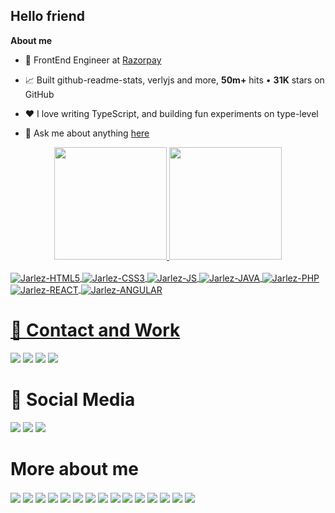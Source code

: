 ## Hello friend

**About me**

- 💼 FrontEnd Engineer at [Razorpay](http://razorpay.com/)

- 📈 Built github-readme-stats, verlyjs and more, **50m+** hits • **31K** stars on GitHub

- ❤️ I love writing TypeScript, and building fun experiments on type-level

- 💬 Ask me about anything [here](https://github.com/anuraghazra/anuraghazra/issues)

<div align="center">
  <a href="https://github.com/Jarlez">
  <img height="180em" src="https://github-readme-stats.vercel.app/api?username=Jarlez&theme=midnight-purple&show_icons=true"/>
  <img height="180em" src="https://github-readme-stats.vercel.app/api/top-langs/?username=Jarlez&layout=compact&langs_count=7&theme=midnight-purple"/>
</div>
  
<div style="display: inline_block"><br>
  <img align="center" alt="Jarlez-HTML5"src="https://img.shields.io/badge/HTML5-E34F26?style=for-the-badge&logo=html5&logoColor=white">
  <img align="center" alt="Jarlez-CSS3" src="https://img.shields.io/badge/CSS3-1572B6?style=for-the-badge&logo=css3&logoColor=white">
  <img align="center" alt="Jarlez-JS" src="https://img.shields.io/badge/JavaScript-F7DF1E?style=for-the-badge&logo=javascript&logoColor=black">
  <img align="center" alt="Jarlez-JAVA" src="https://img.shields.io/badge/Java-ED8B00?style=for-the-badge&logo=java&logoColor=white">
  <img align="center" alt="Jarlez-PHP" src="https://img.shields.io/badge/PHP-777BB4?style=for-the-badge&logo=php&logoColor=white">
  <img align="center" alt="Jarlez-REACT" src="https://img.shields.io/badge/React-20232A?style=for-the-badge&logo=react&logoColor=61DAFB">
  <img align="center" alt="Jarlez-ANGULAR" src="https://img.shields.io/badge/AngularJS-E23237?style=for-the-badge&logo=angularjs&logoColor=white">  
</div>
  
<div>
  <h1>💼 Contact and Work</h2>
  <a href="https://www.linkedin.com/in/jarles-sayhare-2a01a1215/" target="_blank"><img src="https://img.shields.io/badge/LinkedIn-0077B5?style=for-the-badge&logo=linkedin&logoColor=white" target="_blank"></a>
  <a href="https://mail.google.com/mail/u/0/?fs=1&tf=cm&source=mailto&to=jarlesssayhre.2012@gmail.com" target="_blank"><img src="https://img.shields.io/badge/Gmail-D14836?style=for-the-badge&logo=gmail&logoColor=white" target="_blank"></a>
  <a href="https://github.com/Jarlez" target="_blank"><img src="https://img.shields.io/badge/GitHub-100000?style=for-the-badge&logo=github&logoColor=white" target="_blank"></a>
  <a href="https://www.behance.net/jarlessayhare1" target="_blank"><img src="https://img.shields.io/badge/Behance-1769ff?style=for-the-badge&logo=behance&logoColor=white"></a>  
</div>
  
<div>
  <h1>📱 Social Media</h2>
  <a href="https://www.mediafire.com/file/3nbh4sl29uxrge9/sry%25230022.txt/file#0022.txt/file" target="_blank"><img src="https://img.shields.io/badge/Discord-7289DA?style=for-the-badge&logo=discord&logoColor=white" target="_blank"></a>
  <a href="https://www.instagram.com/jarlesy/" target="_blank"><img src="https://img.shields.io/badge/Instagram-E4405F?style=for-the-badge&logo=instagram&logoColor=white" target="_blank"></a>
  <a href="" target="_blank"><img src="https://img.shields.io/badge/Twitter-1DA1F2?style=for-the-badge&logo=twitter&logoColor=white" target="_blank"></a>   
</div>
  
<div>
  <h1> More about me</h1>
  <img align="center"  src="https://img.shields.io/badge/TikTok-000000?style=for-the-badge&logo=tiktok&logoColor=white">
  <img align="center"  src="https://img.shields.io/badge/Windows-0078D6?style=for-the-badge&logo=windows&logoColor=white">
  <img align="center"  src="https://img.shields.io/badge/YouTube-FF0000?style=for-the-badge&logo=youtube&logoColor=white">
  <img align="center"  src="https://img.shields.io/badge/Twitch-9146FF?style=for-the-badge&logo=twitch&logoColor=white">
  <img align="center"  src="https://img.shields.io/badge/Netflix-E50914?style=for-the-badge&logo=netflix&logoColor=white">
  <img align="center"  src="https://img.shields.io/badge/Xbox-107C10?style=for-the-badge&logo=xbox&logoColor=white">  
  <img align="center"  src="https://img.shields.io/badge/SoundCloud-FF3300?style=for-the-badge&logo=soundcloud&logoColor=white">
  <img align="center"  src="https://img.shields.io/badge/indeed-003A9B?style=for-the-badge&logo=indeed&logoColor=white">
  <img align="center"  src="https://img.shields.io/badge/git-%23F05033.svg?style=for-the-badge&logo=git&logoColor=white"> 
  <img align="center"  src="https://img.shields.io/badge/Amazon%20Prime-0F79AF?style=for-the-badge&logo=amazonprime&logoColor=white">
  <img align="center"  src="https://img.shields.io/badge/Linux-FCC624?style=for-the-badge&logo=linux&logoColor=black">
  <img align="center"  src="https://img.shields.io/badge/riotgames-D32936.svg?style=for-the-badge&logo=riotgames&logoColor=white">
  <img align="center"  src="https://img.shields.io/badge/nVIDIA-%2376B900.svg?style=for-the-badge&logo=nVIDIA&logoColor=white">
  <img align="center"  src="https://img.shields.io/badge/ea-%23000000.svg?style=for-the-badge&logo=ea&logoColor=white">
  <img align="center"  src="https://img.shields.io/badge/Ubisoft-%23F5F5F5.svg?style=for-the-badge&logo=Ubisoft&logoColor=black">   
</div>


